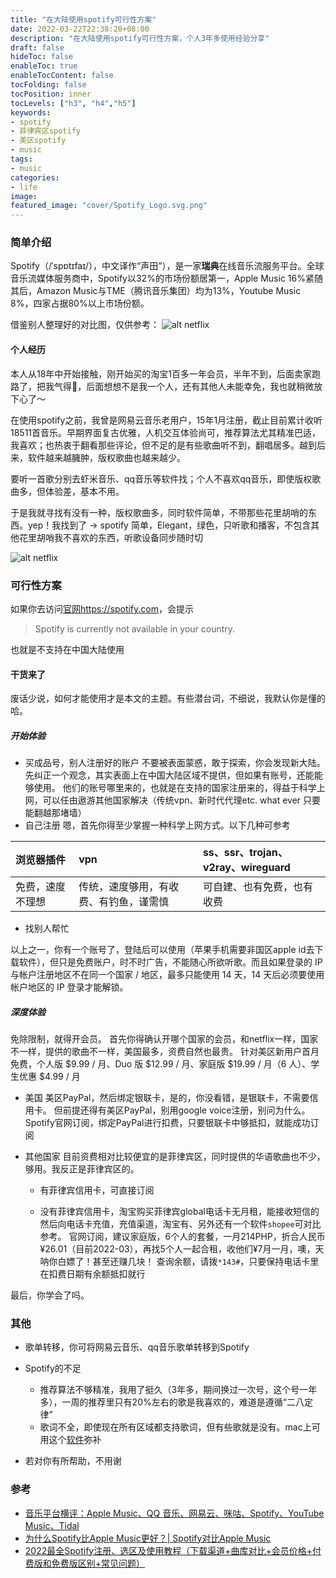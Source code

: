 ```yaml
---
title: "在大陆使用spotify可行性方案"
date: 2022-03-22T22:38:20+08:00
description: "在大陆使用spotify可行性方案，个人3年多使用经验分享"
draft: false
hideToc: false
enableToc: true
enableTocContent: false
tocFolding: false
tocPosition: inner
tocLevels: ["h3", "h4","h5"]
keywords:
- spotify
- 菲律宾区spotify
- 美区spotify
- music
tags:
- music
categories:
- life
image:
featured_image: "cover/Spotify_Logo.svg.png"
---
```


### 简单介绍
Spotify（/ˈspɒtɪfaɪ/），中文译作“声田”），是一家**瑞典**在线音乐流服务平台。全球音乐流媒体服务商中，Spotify以32%的市场份额居第一，Apple Music 16%紧随其后，Amazon Music与TME（腾讯音乐集团）均为13%，Youtube Music 8%，四家占据80%以上市场份额。

借鉴别人整理好的对比图，仅供参考：
![alt netflix](https://z4a.net/images/2022/03/22/diff_music.jpg "在线音乐流服务平台对比")

#### 个人经历
本人从18年中开始接触，刚开始买的淘宝1百多一年会员，半年不到，后面卖家跑路了，把我气得🤬，后面想想不是我一个人，还有其他人未能幸免，我也就稍微放下心了～

在使用spotify之前，我曾是网易云音乐老用户，15年1月注册，截止目前累计收听18511首音乐。早期界面复古优雅，人机交互体验尚可，推荐算法尤其精准巴适，我喜欢；也热衷于翻看那些评论，但不足的是有些歌曲听不到，翻唱居多。越到后来，软件越来越臃肿，版权歌曲也越来越少。

要听一首歌分别去虾米音乐、qq音乐等软件找；个人不喜欢qq音乐，即使版权歌曲多，但体验差，基本不用。

于是我就寻找有没有一种，版权歌曲多，同时软件简单，不带那些花里胡哨的东西。yep！我找到了 -> spotify
简单，Elegant，绿色，只听歌和播客，不包含其他花里胡哨我不喜欢的东西，听歌设备同步随时切

![alt netflix](https://z4a.net/images/2022/03/23/31647967530_.pic.jpg "个人音乐库界面")


### 可行性方案
如果你去访问[官网https://spotify.com](https://spotify.com)，会提示
> Spotify is currently not available in your country.

也就是不支持在中国大陆使用

#### 干货来了

废话少说，如何才能使用才是本文的主题。有些潜台词，不细说，我默认你是懂的哈。

##### 开始体验

- 买成品号，别人注册好的账户
不要被表面蒙惑，敢于探索，你会发现新大陆。
先纠正一个观念，其实表面上在中国大陆区域不提供，但如果有账号，还能能够使用。
他们的账号哪里来的，也就是在支持的国家注册来的，得益于科学上网，可以任由遨游其他国家解决（传统vpn、新时代代理etc. what ever 只要能翻越那堵墙）
- 自己注册
嗯，首先你得至少掌握一种科学上网方式。以下几种可参考

|  浏览器插件   | vpn  | ss、ssr、trojan、v2ray、wireguard  |
|:----   |:----   |:---- |
| 免费，速度不理想  | 传统，速度够用，有收费、有钓鱼，谨需慎 |可自建、也有免费，也有收费|

- 找别人帮忙


以上之一，你有一个账号了，登陆后可以使用（苹果手机需要非国区apple id去下载软件），但只是免费账户，时不时广告，不能随心所欲听歌。而且如果登录的 IP 与帐户注册地区不在同一个国家 / 地区，最多只能使用 14 天，14 天后必须要使用帐户地区的 IP 登录才能解锁。

##### 深度体验

免除限制，就得开会员。
首先你得确认开哪个国家的会员，和netflix一样，国家不一样，提供的歌曲不一样，美国最多，资费自然也最贵。
针对美区新用户首月免费，个人版 $9.99 / 月、Duo 版 $12.99 / 月、家庭版 $19.99 / 月（6 人）、学生优惠 $4.99 / 月
- 美国
美区PayPal，然后绑定银联卡，是的，你没看错，是银联卡，不需要信用卡。
但前提还得有美区PayPal，别用google voice注册，别问为什么。
Spotify官网订阅，绑定PayPal进行扣费，只要银联卡中够抵扣，就能成功订阅

- 其他国家
目前资费相对比较便宜的是菲律宾区，同时提供的华语歌曲也不少，够用。我反正是菲律宾区的。
    - 有菲律宾信用卡，可直接订阅

    - 没有菲律宾信用卡，淘宝购买菲律宾global电话卡无月租，能接收短信的
    然后向电话卡充值，充值渠道，淘宝有、另外还有一个软件`shopee`可对比参考。
    官网订阅，建议家庭版，6个人的套餐，一月214PHP，折合人民币¥26.01（目前2022-03），再找5个人一起合租，收他们¥7月一月，噢，天呐你白嫖了！甚至还赚几块！
    查询余额，请拨`*143#`，只要保持电话卡里在扣费日期有余额抵扣就行

最后，你学会了吗。

### 其他

- 歌单转移，你可将网易云音乐、qq音乐歌单转移到Spotify

- Spotify的不足
    - 推荐算法不够精准，我用了挺久（3年多，期间换过一次号，这个号一年多），一周的推荐里只有20%左右的歌是我喜欢的，难道是遵循“二八定律”
    - 歌词不全，即使现在所有区域都支持歌词，但有些歌就是没有。mac上可用这个[软件](https://github.com/ddddxxx/LyricsX)弥补
- 若对你有所帮助，不用谢

### 参考
- [音乐平台横评：Apple Music、QQ 音乐、网易云、咪咕、Spotify、YouTube Music、Tidal](https://sspai.com/post/64477)
- [为什么Spotify比Apple Music更好？| Spotify对比Apple Music](https://zhuanlan.zhihu.com/p/373365808)
- [2022最全Spotify注册、选区及使用教程（下载渠道+曲库对比+会员价格+付费版和免费版区别+常见问题）](https://www.extrabux.com/chs/guide/6022636)